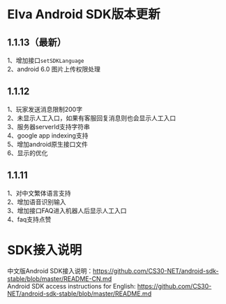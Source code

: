# Elva Android SDK版本更新
## 1.1.13（最新）
  1、增加接口`setSDKLanguage`<br />
  2、android 6.0 图片上传权限处理
## 1.1.12
  1、玩家发送消息限制200字<br />
  2、未显示人工入口，如果有客服回复消息则也会显示人工入口<br />
  3、服务器serverId支持字符串<br />
  4、google app indexing支持<br />
  5、增加android原生接口文件<br />
  6、显示的优化
## 1.1.11
  1、对中文繁体语言支持<br />
  2、增加语音识别输入<br />
  3、增加接口FAQ进入机器人后显示人工入口<br />
  4、faq支持点赞
# SDK接入说明

中文版Android SDK接入说明：https://github.com/CS30-NET/android-sdk-stable/blob/master/README-CN.md<br />
Android SDK access instructions for English: https://github.com/CS30-NET/android-sdk-stable/blob/master/README.md
